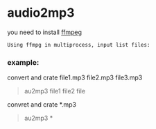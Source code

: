 audio2mp3
========
you need to install [ffmpeg](https://ffmpeg.org/download.html 
"Dowonload ffmpeg" )

	Using ffmpg in multiprocess, input list files:
### **example:**
convert and crate file1.mp3 file2.mp3 file3.mp3
> au2mp3 file1 file2 file  

convret and crate *.mp3
> au2mp3 *  

